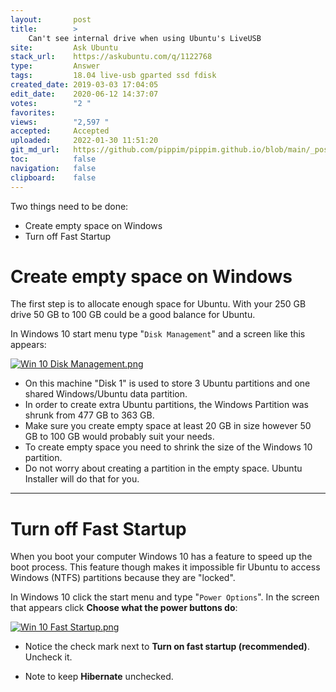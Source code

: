 ```yaml
---
layout:       post
title:        >
    Can't see internal drive when using Ubuntu's LiveUSB
site:         Ask Ubuntu
stack_url:    https://askubuntu.com/q/1122768
type:         Answer
tags:         18.04 live-usb gparted ssd fdisk
created_date: 2019-03-03 17:04:05
edit_date:    2020-06-12 14:37:07
votes:        "2 "
favorites:    
views:        "2,597 "
accepted:     Accepted
uploaded:     2022-01-30 11:51:20
git_md_url:   https://github.com/pippim/pippim.github.io/blob/main/_posts/2019/2019-03-03-Can_t-see-internal-drive-when-using-Ubuntu_s-LiveUSB.md
toc:          false
navigation:   false
clipboard:    false
---
```


Two things need to be done:

- Create empty space on Windows
- Turn off Fast Startup

# Create empty space on Windows

The first step is to allocate enough space for Ubuntu. With your 250 GB drive 50 GB to 100 GB could be a good balance for Ubuntu.

In Windows 10 start menu type "`Disk Management`" and a screen like this appears:

[![Win 10 Disk Management.png][1]][1]

- On this machine "Disk 1" is used to store 3 Ubuntu partitions and one shared Windows/Ubuntu data partition.
- In order to create extra Ubuntu partitions, the Windows Partition was shrunk from 477 GB to 363 GB.
- Make sure you create empty space at least 20 GB in size however 50 GB to 100 GB would probably suit your needs.
- To create empty space you need to shrink the size of the Windows 10 partition.
- Do not worry about creating a partition in the empty space. Ubuntu Installer will do that for you.


----------


# Turn off Fast Startup

When you boot your computer Windows 10 has a feature to speed up the boot process. This feature though makes it impossible fir Ubuntu to access Windows (NTFS) partitions because they are "locked".

In Windows 10 click the start menu and type "`Power Options`". In the screen that appears click **Choose what the power buttons do**:

[![Win 10 Fast Startup.png][2]][2]

- Notice the check mark next to **Turn on fast startup (recommended)**. Uncheck it.
- Note to keep **Hibernate** unchecked.

  [1]: https://i.stack.imgur.com/JWVNV.png
  [2]: https://i.stack.imgur.com/oaCxn.png
